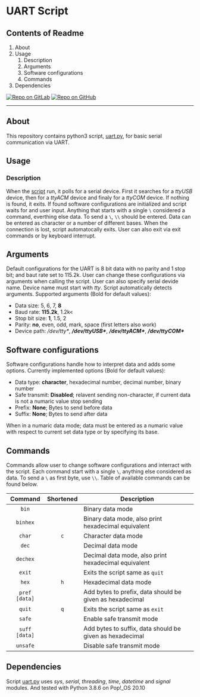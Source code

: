 # UART Script

## Contents of Readme

1. About
2. Usage
   1. Description
   2. Arguments
   3. Software configurations
   4. Commands
3. Dependencies

[![Repo on GitLab](https://img.shields.io/badge/repo-GitLab-6C488A.svg)](https://gitlab.com/suoglu/uart-script)
[![Repo on GitHub](https://img.shields.io/badge/repo-GitHub-3D76C2.svg)](https://github.com/suoglu/UART-Script)

---

## About

This repository contains python3 script, [uart.py](Sources/uart.py), for basic serial communication via UART.

## Usage

### Description

When the [script](Sources/uart.py) run, it polls for a serial device. First it searches for a *ttyUSB* device, then for a *ttyACM* device and finaly for a *ttyCOM* device. If nothing is found, it exits. If found software configurations are initialized and script waits for and user input. Anything that starts with a single `\` considered a command, everthing else data. To send a `\`, `\\` should be entered. Data can be entered as character or a number of different bases. When the connection is lost, script automatocally exits. User can also exit via exit commands or by keyboard interrupt.

## Arguments

Default configurations for the UART is 8 bit data with no parity and 1 stop bit; and baut rate set to 115.2k. User can change these configurations via arguments when calling the script. User can also specify serial devide name. Device name must start with *tty*. Script automatically detects arguments. Supported arguments (Bold for default values):

* Data size: 5, 6, 7, **8**
* Baud rate: **115.2k**, 1.2k<
* Stop bit size: **1**, 1.5, 2
* Parity: **no**, even, odd, mark, space (first letters also work)
* Device path: */dev/tty\**, ***/dev/ttyUSB\****, ***/dev/ttyACM\****, ***/dev/ttyCOM\****

## Software configurations

Software configurations handle how to interpret data and adds some options. Currently implemented options (Bold for default values):

* Data type: **character**, hexadecimal number, decimal number, binary number
* Safe transmit: **Disabled**; relavent sending non-character, if current data is not a numaric value stop sending
* Prefix: **None**; Bytes to send before data
* Suffix: **None**; Bytes to send after data

When in a numaric data mode; data must be entered as a numaric value with respect to current set data type or by specifying its base.

## Commands

Commands allow user to change software configurations and interract with the script. Each command start with a single `\`, anything else considered as data. To send a `\` as first byte, use `\\`. Table of available commands can be found below.

|Command|Shortened|Description|
|:---:|:---:|---|
|`bin`||Binary data mode|
|`binhex`||Binary data mode, also print hexadecimal equivalent|
|`char`|`c`|Character data mode|
|`dec`||Decimal data mode|
|`dechex`||Decimal data mode, also print hexadecimal equivalent|
|`exit`||Exits the script same as `quit`|
|`hex`|`h`|Hexadecimal data mode|
|`pref [data]`||Add bytes to prefix, data should be given as hexadecimal|
|`quit`|`q`|Exits the script same as `exit`|
|`safe`||Enable safe transmit mode|
|`suff [data]`||Add bytes to suffix, data should be given as hexadecimal|
|`unsafe`||Disable safe transmit mode|

## Dependencies

Script [uart.py](Sources/uart.py) uses *sys*, *serial*, *threading*, *time*, *datetime* and *signal* modules. And tested with Python 3.8.6 on Pop!_OS 20.10
